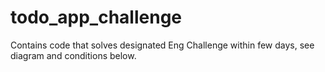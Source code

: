 # todo_app_challenge
Contains code that solves designated Eng Challenge within few days, see diagram and conditions below.

